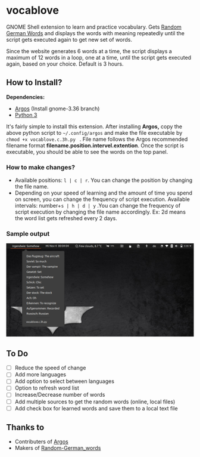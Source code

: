 # vocablove

GNOME Shell extension to learn and practice vocabulary. Gets [Random German Words](https://www.bestrandoms.com/random-german-words) and displays the words with meaning repeatedly until the script gets executed again to get new set of words. 

Since the website generates 6 words at a time, the script displays a maximum of 12 words in a loop, one at a time, until the script gets executed again, based on your choice. Default is 3 hours.

## How to Install?

**Dependencies:**

* [Argos](https://github.com/rammie/argos/tree/gnome-3.36) (Install gnome-3.36 branch)
* [Python 3](https://www.python.org/)

It's fairly simple to install this extension. After installing **Argos,**  copy the above python script to `~/.config/argos` and make the file executable by `chmod +x vocablove.c.3h.py ` . File name follows the Argos recommended filename format **filename.position.intervel.extention**. Once the script is executable, you should be able to see the words on the top panel.

### How to make changes?

+ Available positions: `l | c | r`. You can change the position by changing the file name.
+ Depending on your speed of learning and the amount of time you spend on screen, you can change the frequency of script execution. Available intervals:  number+`s | h | d | y` .You can change the frequency of script execution by changing the file name accordingly. Ex: 2d means the word list gets refreshed every 2 days.

### Sample output

![Sample ouut](sample_result.png)

## To Do

- [ ] Reduce the speed of change
- [ ] Add more languages
- [ ] Add option to select between languages
- [ ] Option to refresh word list
- [ ] Increase/Decrease number of words
- [ ] Add multiple sources to get the random words (online, local files)
- [ ] Add check box for learned words and save them to a local text file

## Thanks to

* Contributers of [Argos](https://github.com/rammie/argos/tree/gnome-3.36)
* Makers of [Random-German_words](https://www.bestrandoms.com/random-german-words)